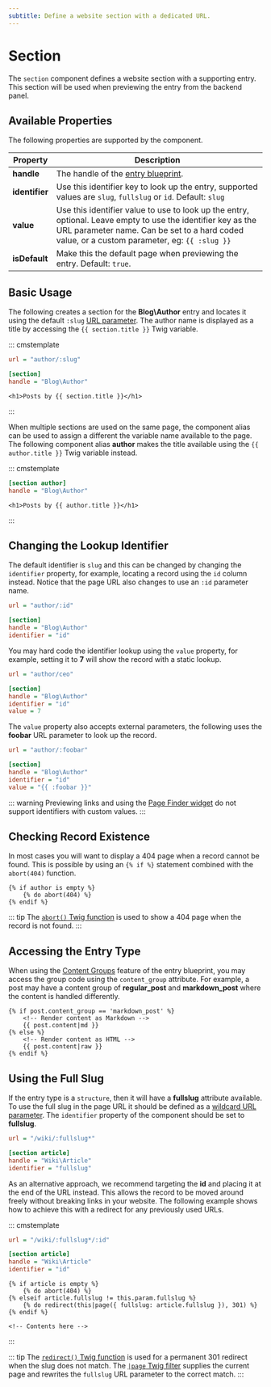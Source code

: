 ```yaml
---
subtitle: Define a website section with a dedicated URL.
---
```

# Section

The `section` component defines a website section with a supporting entry. This section will be used when previewing the entry from the backend panel.

## Available Properties

The following properties are supported by the component.

Property | Description
-------- | -------------
**handle** | The handle of the [entry blueprint](./blueprints.md).
**identifier** | Use this identifier key to look up the entry, supported values are `slug`, `fullslug` or `id`. Default: `slug`
**value** | Use this identifier value to use to look up the entry, optional. Leave empty to use the identifier key as the URL parameter name. Can be set to a hard coded value, or a custom parameter, eg: `{{ :slug }}`
**isDefault** | Make this the default page when previewing the entry. Default: `true`.

## Basic Usage

The following creates a section for the **Blog\Author** entry and locates it using the default `:slug` [URL parameter](../themes/pages.md). The author name is displayed as a title by accessing the `{{ section.title }}` Twig variable.

::: cmstemplate
```ini
url = "author/:slug"

[section]
handle = "Blog\Author"
```
```twig
<h1>Posts by {{ section.title }}</h1>
```
:::

When multiple sections are used on the same page, the component alias can be used to assign a different the variable name available to the page. The following component alias **author** makes the title available using the `{{ author.title }}` Twig variable instead.

::: cmstemplate
```ini
[section author]
handle = "Blog\Author"
```
```twig
<h1>Posts by {{ author.title }}</h1>
```
:::

## Changing the Lookup Identifier

The default identifier is `slug` and this can be changed by changing the `identifier` property, for example, locating a record using the `id` column instead. Notice that the page URL also changes to use an `:id` parameter name.

```ini
url = "author/:id"

[section]
handle = "Blog\Author"
identifier = "id"
```

You may hard code the identifier lookup using the `value` property, for example, setting it to **7** will show the record with a static lookup.

```ini
url = "author/ceo"

[section]
handle = "Blog\Author"
identifier = "id"
value = 7
```

The `value` property also accepts external parameters, the following uses the **foobar** URL parameter to look up the record.

```ini
url = "author/:foobar"

[section]
handle = "Blog\Author"
identifier = "id"
value = "{{ :foobar }}"
```

::: warning
Previewing links and using the [Page Finder widget](../../element/form/widget-pagefinder.md) do not support identifiers with custom values.
:::

## Checking Record Existence

In most cases you will want to display a 404 page when a record cannot be found. This is possible by using an `{% if %}` statement combined with the `abort(404)` function.

```twig
{% if author is empty %}
    {% do abort(404) %}
{% endif %}
```

::: tip
The [`abort()` Twig function](../../markup/function/abort.md) is used to show a 404 page when the record is not found.
:::

## Accessing the Entry Type

When using the [Content Groups](./blueprints.md) feature of the entry blueprint, you may access the group code using the `content_group` attribute. For example, a post may have a content group of **regular_post** and **markdown_post** where the content is handled differently.

```twig
{% if post.content_group == 'markdown_post' %}
    <!-- Render content as Markdown -->
    {{ post.content|md }}
{% else %}
    <!-- Render content as HTML -->
    {{ post.content|raw }}
{% endif %}
```

## Using the Full Slug

If the entry type is a `structure`, then it will have a **fullslug** attribute available. To use the full slug in the page URL it should be defined as a [wildcard URL parameter](..//themes/pages.md). The `identifier` property of the component should be set to **fullslug**.

```ini
url = "/wiki/:fullslug*"

[section article]
handle = "Wiki\Article"
identifier = "fullslug"
```

As an alternative approach, we recommend targeting the **id** and placing it at the end of the URL instead. This allows the record to be moved around freely without breaking links in your website. The following example shows how to achieve this with a redirect for any previously used URLs.

::: cmstemplate
```ini
url = "/wiki/:fullslug*/:id"

[section article]
handle = "Wiki\Article"
identifier = "id"
```
```twig
{% if article is empty %}
    {% do abort(404) %}
{% elseif article.fullslug != this.param.fullslug %}
    {% do redirect(this|page({ fullslug: article.fullslug }), 301) %}
{% endif %}

<!-- Contents here -->
```
:::

::: tip
The [`redirect()` Twig function](../../markup/function/redirect.md) is used for a permanent 301 redirect when the slug does not match. The [`|page` Twig filter](../../markup/filter/page.md) supplies the current page and rewrites the `fullslug` URL parameter to the correct match.
:::
